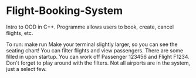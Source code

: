# Flight-Booking-System
Intro to OOD in C++. Programme allows users to book, create, cancel flights, etc.

To run: make run 
Make your terminal slightly larger, so you can see the seating chart! 
You can filter flights and view passengers. There are some filled in upon startup. 
You can work off Passenger 123456 and Flight F1234. 
Don't forget to play around with the filters. Not all airports are in the system, just a select few. 

